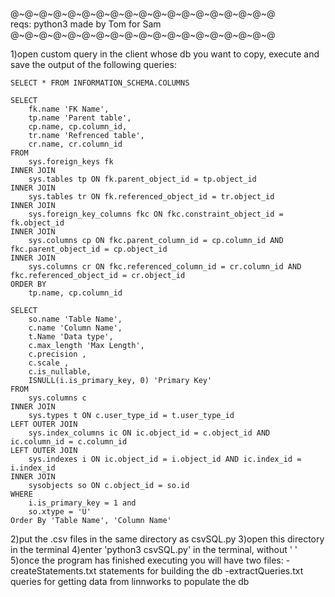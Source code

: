 @~@~@~@~@~@~@~@~@~@~@~@~@~@~@~@~@~@~@	
	reqs: python3
	made by Tom for Sam
@~@~@~@~@~@~@~@~@~@~@~@~@~@~@~@~@~@~@	

1)open custom query in the client whose db you want to copy, execute and save the output of the following queries:
~~~~~~~~~~~~~~~~schema~~~~~~~~~~~~~~~~
SELECT * FROM INFORMATION_SCHEMA.COLUMNS
~~~~~~~~~~~~~~~~~~~~~~~~~~~~~~~~~~~~~~
~~~~~~~~~~~~~relationships~~~~~~~~~~~~
SELECT
    fk.name 'FK Name',
    tp.name 'Parent table',
    cp.name, cp.column_id,
    tr.name 'Refrenced table',
    cr.name, cr.column_id
FROM 
    sys.foreign_keys fk
INNER JOIN 
    sys.tables tp ON fk.parent_object_id = tp.object_id
INNER JOIN 
    sys.tables tr ON fk.referenced_object_id = tr.object_id
INNER JOIN 
    sys.foreign_key_columns fkc ON fkc.constraint_object_id = fk.object_id
INNER JOIN 
    sys.columns cp ON fkc.parent_column_id = cp.column_id AND fkc.parent_object_id = cp.object_id
INNER JOIN 
    sys.columns cr ON fkc.referenced_column_id = cr.column_id AND fkc.referenced_object_id = cr.object_id
ORDER BY
    tp.name, cp.column_id
~~~~~~~~~~~~~~~~~~~~~~~~~~~~~~~~~~~~~~
~~~~~~~~~~~~~primarykeys~~~~~~~~~~~~~~
SELECT 
    so.name 'Table Name',
    c.name 'Column Name',
    t.Name 'Data type',
    c.max_length 'Max Length',
    c.precision ,
    c.scale ,
    c.is_nullable,
    ISNULL(i.is_primary_key, 0) 'Primary Key'
FROM    
    sys.columns c
INNER JOIN 
    sys.types t ON c.user_type_id = t.user_type_id
LEFT OUTER JOIN 
    sys.index_columns ic ON ic.object_id = c.object_id AND ic.column_id = c.column_id
LEFT OUTER JOIN 
    sys.indexes i ON ic.object_id = i.object_id AND ic.index_id = i.index_id
INNER JOIN 
    sysobjects so ON c.object_id = so.id
WHERE
    i.is_primary_key = 1 and 
    so.xtype = 'U'
Order By 'Table Name', 'Column Name'
~~~~~~~~~~~~~~~~~~~~~~~~~~~~~~~~~~~~~~
2)put the .csv files in the same directory as csvSQL.py
3)open this directory in the terminal
4)enter 'python3 csvSQL.py' in the terminal, without ' '
5)once the program has finished executing you will have two files:
	-createStatements.txt statements for building the db
	-extractQueries.txt queries for getting data from linnworks to populate the db

~~~~~~~~~~~~~~END~~~~~~~~~~~~~~~~~~~~~






